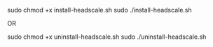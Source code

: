 sudo chmod +x install-headscale.sh
sudo ./install-headscale.sh



OR




sudo chmod +x uninstall-headscale.sh
sudo ./uninstall-headscale.sh
